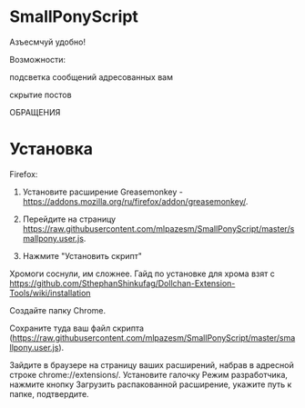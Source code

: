 SmallPonyScript
===============

Азъесмчуй удобно!


Возможности:

подсветка сообщений адресованных вам

скрытие постов

ОБРАЩЕНИЯ

Установка
===============
Firefox:


1. Установите расширение Greasemonkey - https://addons.mozilla.org/ru/firefox/addon/greasemonkey/.

2. Перейдите на страницу https://raw.githubusercontent.com/mlpazesm/SmallPonyScript/master/smallpony.user.js.

3. Нажмите "Установить скрипт"



Хромоги соснули, им сложнее. Гайд по установке для хрома взят с https://github.com/SthephanShinkufag/Dollchan-Extension-Tools/wiki/installation


Создайте папку Chrome.

Сохраните туда ваш файл скрипта (https://raw.githubusercontent.com/mlpazesm/SmallPonyScript/master/smallpony.user.js).
    
Зайдите в браузере на страницу ваших расширений, набрав в адресной строке chrome://extensions/. Установите галочку Режим разработчика, нажмите кнопку Загрузить распакованной расширение, укажите путь к папке, подтвердите.
